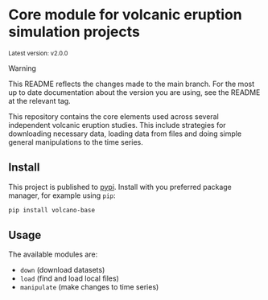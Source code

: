 # Core module for volcanic eruption simulation projects

<sup>Latest version: v2.0.0</sup> <!-- x-release-please-version -->

> [!WARNING]
>
> This README reflects the changes made to the main branch. For the most up to date
> documentation about the version you are using, see the README at the relevant tag.

This repository contains the core elements used across several independent volcanic
eruption studies. This include strategies for downloading necessary data, loading data
from files and doing simple general manipulations to the time series.

## Install

This project is published to [pypi](https://pypi.org). Install with you preferred
package manager, for example using `pip`:

```bash
pip install volcano-base
```

## Usage

The available modules are:

- `down` (download datasets)
- `load` (find and load local files)
- `manipulate` (make changes to time series)
